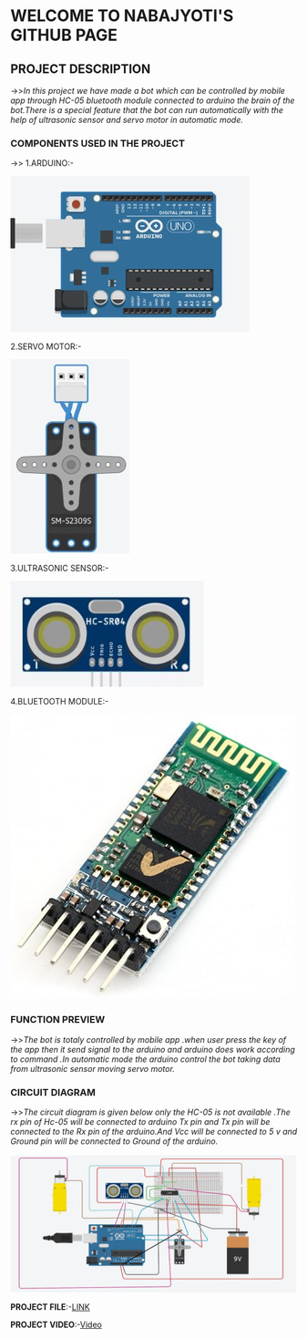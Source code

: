 <h1>WELCOME TO NABAJYOTI'S GITHUB PAGE</h1>

<h2>PROJECT DESCRIPTION</h2>

->>*In this project we have made a bot which can be controlled by
    mobile app through HC-05 bluetooth module connected to arduino
    the brain of the bot.There is a special feature that the bot can run
    automatically with the help of ultrasonic sensor and servo motor in automatic mode.*
  
<h3>COMPONENTS USED IN THE PROJECT</h3>
  
  ->>
   1.ARDUINO:-
    
   ![ard](/photo/23.JPG)

   2.SERVO MOTOR:-
   
   ![se](/photo/25.jpg)
   
   3.ULTRASONIC SENSOR:-
   
   ![ur](/photo/29.JPG)
   
   4.BLUETOOTH MODULE:-
   
   ![br](/photo/28.jpg)
   
<h3>FUNCTION PREVIEW</h3>

   ->>*The bot is totaly controlled by mobile app .when user press the key of the app then
       it send signal to the arduino and arduino does work according to command .In automatic mode
       the arduino control the bot taking data from ultrasonic sensor moving servo motor.*
       
<h3>CIRCUIT DIAGRAM</h3>

   ->>*The circuit diagram is given below only the HC-05 is not available .The rx pin of Hc-05 will be
    connected to arduino Tx pin and Tx pin will be connected to the Rx pin of the arduino.And Vcc will be connected to
    5 v and Ground pin will be connected to Ground of the arduino.*
    
   
   ![ci](/photo/final_auto.JPG)
 
 **PROJECT FILE**:-[LINK](https://github.com/Nabajyotighosh/BLUETOOTH-CONTROL-BOT-WITH-AUTOMATIC-SYSTEM)
 
 **PROJECT VIDEO**:-[Video](https://youtu.be/9wjh_N4adiE)
 
